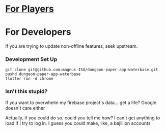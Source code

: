 # [For Players](https://github.com/DungeonPaper/dungeon-paper-app)

# For Developers

If you are trying to update non-offline features, seek upstream.

### Development Set Up

```
git clone git@github.com:magnus-ISU/dungeon-paper-app-waterbase.git
pushd dungeon-paper-app-waterbase
flutter run -d chrome
```

### Isn't this stupid?

If you want to overwhelm my firebase project's data... get a life? Google doesn't care either

Actually, if you could do so, could you tell me how? I can't get anything to load if I try to log in. I guess you could make, like, a bajillion accounts
